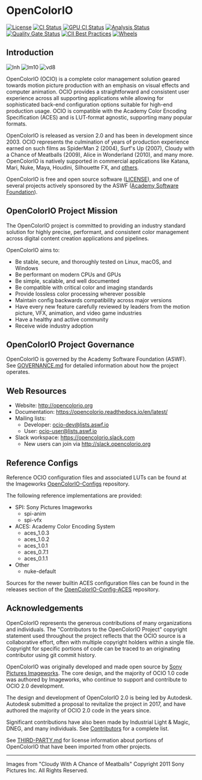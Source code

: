 <!-- SPDX-License-Identifier: CC-BY-4.0 -->
<!-- Copyright Contributors to the OpenColorIO Project. -->

OpenColorIO
===========

[![License](https://img.shields.io/badge/License-BSD%203--Clause-blue.svg)](https://opensource.org/licenses/BSD-3-Clause)
[![CI Status](https://github.com/AcademySoftwareFoundation/OpenColorIO/workflows/CI/badge.svg)](https://github.com/AcademySoftwareFoundation/OpenColorIO/actions?query=workflow%3ACI)
[![GPU CI Status](https://github.com/AcademySoftwareFoundation/OpenColorIO/workflows/GPU/badge.svg)](https://github.com/AcademySoftwareFoundation/OpenColorIO/actions?query=workflow%3AGPU)
[![Analysis Status](https://github.com/AcademySoftwareFoundation/OpenColorIO/workflows/Analysis/badge.svg)](https://github.com/AcademySoftwareFoundation/OpenColorIO/actions?query=workflow%3AAnalysis)
[![Quality Gate Status](https://sonarcloud.io/api/project_badges/measure?project=AcademySoftwareFoundation_OpenColorIO&metric=alert_status)](https://sonarcloud.io/dashboard?id=AcademySoftwareFoundation_OpenColorIO)
[![CII Best Practices](https://bestpractices.coreinfrastructure.org/projects/2612/badge)](https://bestpractices.coreinfrastructure.org/projects/2612)
[![Wheels](https://github.com/AcademySoftwareFoundation/OpenColorIO/workflows/Wheel/badge.svg)](https://github.com/AcademySoftwareFoundation/OpenColorIO/actions?query=workflow%3AWheel)

Introduction
------------

[linear]: https://origin-flash.sonypictures.com/ist/imageworks/cloudy1.jpg
[log]: https://origin-flash.sonypictures.com/ist/imageworks/cloudy3.jpg
[vd]: https://origin-flash.sonypictures.com/ist/imageworks/cloudy2.jpg

![lnh][linear] ![lm10][log] ![vd8][vd]

OpenColorIO (OCIO) is a complete color management solution geared towards
motion picture production with an emphasis on visual effects and computer
animation. OCIO provides a straightforward and consistent user experience
across all supporting applications while allowing for sophisticated back-end
configuration options suitable for high-end production usage. OCIO is
compatible with the Academy Color Encoding Specification (ACES) and is
LUT-format agnostic, supporting many popular formats.

OpenColorIO is released as version 2.0 and has been in development since 2003.
OCIO represents the culmination of years of production experience earned on
such films as SpiderMan 2 (2004), Surf's Up (2007), Cloudy with a Chance of
Meatballs (2009), Alice in Wonderland (2010), and many more. OpenColorIO is
natively supported in commercial applications like Katana, Mari, Nuke, Maya,
Houdini, Silhouette FX, and
[others](https://opencolorio.org/#supported_apps).

OpenColorIO is free and open source software ([LICENSE](LICENSE)), and
one of several projects actively sponsored by the ASWF
([Academy Software Foundation](https://www.aswf.io/)).

OpenColorIO Project Mission
---------------------------

The OpenColorIO project is committed to providing an industry standard solution 
for highly precise, performant, and consistent color management across digital 
content creation applications and pipelines.

OpenColorIO aims to:

* Be stable, secure, and thoroughly tested on Linux, macOS, and Windows
* Be performant on modern CPUs and GPUs
* Be simple, scalable, and well documented
* Be compatible with critical color and imaging standards
* Provide lossless color processing wherever possible
* Maintain config backwards compatibility across major versions
* Have every new feature carefully reviewed by leaders from the motion picture, 
  VFX, animation, and video game industries
* Have a healthy and active community
* Receive wide industry adoption

OpenColorIO Project Governance
------------------------------

OpenColorIO is governed by the Academy Software Foundation (ASWF). See 
[GOVERNANCE.md](GOVERNANCE.md) for detailed information about how the project 
operates.

Web Resources
-------------

* Website: <http://opencolorio.org>
* Documentation: <https://opencolorio.readthedocs.io/en/latest/>
* Mailing lists:
  * Developer: <ocio-dev@lists.aswf.io>
  * User: <ocio-user@lists.aswf.io>
* Slack workspace: <https://opencolorio.slack.com>
  * New users can join via <http://slack.opencolorio.org>

Reference Configs
-----------------

Reference OCIO configuration files and associated LUTs can be found at the
Imageworks [OpenColorIO-Configs](https://github.com/imageworks/OpenColorIO-Configs)
repository.

The following reference implementations are provided:

* SPI: Sony Pictures Imageworks
  * spi-anim
  * spi-vfx
* ACES: Academy Color Encoding System
  * aces_1.0.3
  * aces_1.0.2
  * aces_1.0.1
  * aces_0.7.1
  * aces_0.1.1
* Other
  * nuke-default

Sources for the newer builtin ACES configuration files can be found in the releases section of the
[OpenColorIO-Config-ACES](https://github.com/AcademySoftwareFoundation/OpenColorIO-Config-ACES)
repository.


Acknowledgements
----------------

OpenColorIO represents the generous contributions of many organizations and
individuals. The "Contributors to the OpenColorIO Project" copyright statement
used throughout the project reflects that the OCIO source is a collaborative
effort, often with multiple copyright holders within a single file. Copyright
for specific portions of code can be traced to an originating contributor using
git commit history.

OpenColorIO was originally developed and made open source by
[Sony Pictures Imageworks](http://opensource.imageworks.com). The core design,
and the majority of OCIO 1.0 code was authored by Imageworks, who continue to
support and contribute to OCIO 2.0 development.

The design and development of OpenColorIO 2.0 is being led by Autodesk.
Autodesk submitted a proposal to revitalize the project in 2017, and have
authored the majority of OCIO 2.0 code in the years since.

Significant contributions have also been made by Industrial Light & Magic,
DNEG, and many individuals. See
[Contributors](https://github.com/AcademySoftwareFoundation/OpenColorIO/graphs/contributors)
for a complete list.

See [THIRD-PARTY.md](THIRD-PARTY.md) for license information
about portions of OpenColorIO that have been imported from other projects.

---
Images from "Cloudy With A Chance of Meatballs" Copyright 2011 Sony Pictures Inc.
All Rights Reserved.
